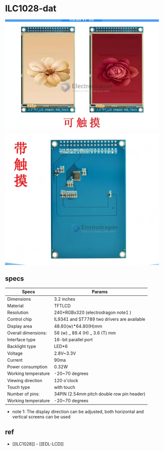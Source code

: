 # ILC1028-dat

![](2023-11-01-14-02-26.png)

![](2023-11-01-14-00-02.png)

## specs

| Specs               | Params                                      |
| ------------------- | ------------------------------------------- |
| Dimensions          | 3.2 inches                                  |
| Material            | TFTLCD                                      |
| Resolution          | 240×RGBx320 (electrodragon note1 )          |
| Control chip        | IL9341 and ST7789 two drivers are available |
| Display area        | 48.60(w)\*64.80(H)mm                        |
| Overall dimensions: | 56 (w) _ 89.4 (H) _ 3.6 (T) mm              |
| Interface type      | 16-bit parallel port                        |
| Backlight type      | LED\*6                                      |
| Voltage             | 2.8V~3.3V                                   |
| Current             | 90ma                                        |
| Power consumption   | 0.32W                                       |
| Working temperature | -20~70 degrees                              |
| Viewing direction   | 120 o'clock                                 |
| Touch type          | with touch                                  |
| Number of pins:     | 34PlN (2.54mm pitch double row pin header)  |
| Working temperature | -20~70 degrees                              |

- note 1: The display direction can be adjusted, both horizontal and vertical screens can be used

## ref

- [[ILC1028]] - [[EDL-LCD]]
